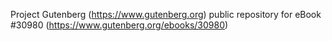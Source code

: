 Project Gutenberg (https://www.gutenberg.org) public repository for eBook #30980 (https://www.gutenberg.org/ebooks/30980)
